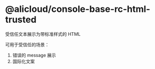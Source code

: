 # @alicloud/console-base-rc-html-trusted

受信任文本展示为带标准样式的 HTML

可用于受信任的场景：

1. 错误的 message 展示
2. 国际化文案